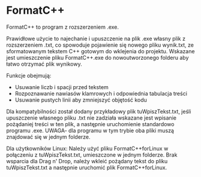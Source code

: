 # FormatC++

FormatC++ to program z rozszerzeniem .exe.

Prawidłowe użycie to najechanie i upuszczenie na plik .exe własny plik z rozszerzeniem .txt, co spowoduje pojawienie się nowego pliku wynik.txt, ze sformatowanym tekstem C++ gotowym do wklejenia do projektu. Wskazane jest umieszczenie pliku FormatC++.exe do nowoutworzonego folderu aby łatwo otrzymać plik wynikowy.

Funkcje obejmują:
- Usuwanie liczb i spacji przed tekstem
- Rozpoznawanie nawiasów klamrowych i odpowiednia tabulacja treści
- Usuwanie pustych linii aby zmniejszyć objętość kodu

Dla kompatybilności został dodany przykładowy plik tuWpiszTekst.txt, jeśli upuszczenie własnego pliku .txt nie zadziała wskazane jest wpisanie pożądaniej treści w ten plik, a następnie uruchomienie standardowo programu .exe.
UWAGA- dla programu w tym trybie oba pliki muszą znajdować się w jednym folderze.

Dla użytkowników Linux:
Należy użyć pliku FormatC++forLinux w połączeniu z tuWpiszTekst.txt, umieszczone w jednym folderze. Brak wsparcia dla Drag n' Drop, należy wkleić pożądany tekst do pliku tuWpiszTekst.txt a następnie uruchomić plik FormatC++forLinux.
